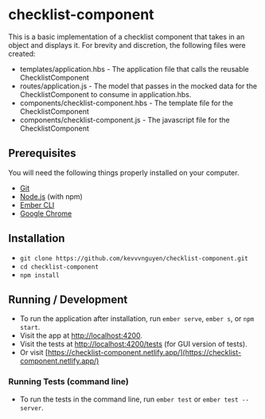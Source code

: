 # checklist-component

This is a basic implementation of a checklist component that takes in an object and displays it. For brevity and discretion, the following files were created:

* templates/application.hbs - The application file that calls the reusable ChecklistComponent
* routes/application.js - The model that passes in the mocked data for the ChecklistComponent to consume in application.hbs.
* components/checklist-component.hbs - The template file for the ChecklistComponent
* components/checklist-component.js - The javascript file for the ChecklistComponent

## Prerequisites

You will need the following things properly installed on your computer.

* [Git](https://git-scm.com/)
* [Node.js](https://nodejs.org/) (with npm)
* [Ember CLI](https://ember-cli.com/)
* [Google Chrome](https://google.com/chrome/)

## Installation

* `git clone https://github.com/kevvvnguyen/checklist-component.git`
* `cd checklist-component`
* `npm install`

## Running / Development

* To run the application after installation, run `ember serve`, `ember s`, or `npm start`.
* Visit the app at [http://localhost:4200](http://localhost:4200).
* Visit the tests at [http://localhost:4200/tests](http://localhost:4200/tests) (for GUI version of tests).
* Or visit [https://checklist-component.netlify.app/](https://checklist-component.netlify.app/)

### Running Tests (command line)

* To run the tests in the command line, run `ember test` or `ember test --server`.
